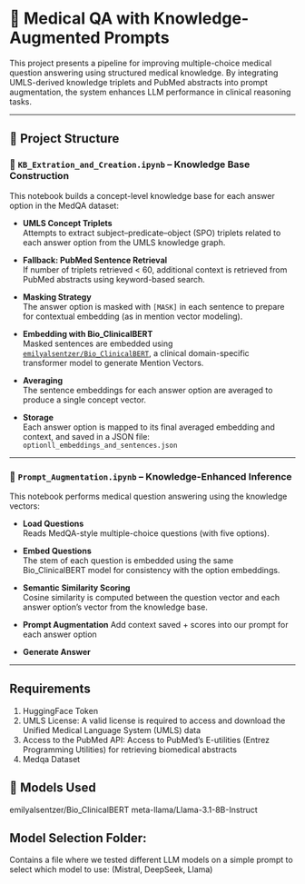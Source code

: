 # 🧠 Medical QA with Knowledge-Augmented Prompts

This project presents a pipeline for improving multiple-choice medical question answering using structured medical knowledge. By integrating UMLS-derived knowledge triplets and PubMed abstracts into prompt augmentation, the system enhances LLM performance in clinical reasoning tasks.

---

## 📁 Project Structure

### 📘 `KB_Extration_and_Creation.ipynb` – Knowledge Base Construction

This notebook builds a concept-level knowledge base for each answer option in the MedQA dataset:

- **UMLS Concept Triplets**  
  Attempts to extract subject–predicate–object (SPO) triplets related to each answer option from the UMLS knowledge graph.

- **Fallback: PubMed Sentence Retrieval**  
  If number of triplets retrieved < 60, additional context is retrieved from PubMed abstracts using keyword-based search.

- **Masking Strategy**  
  The answer option is masked with `[MASK]` in each sentence to prepare for contextual embedding (as in mention vector modeling).

- **Embedding with Bio_ClinicalBERT**  
  Masked sentences are embedded using [`emilyalsentzer/Bio_ClinicalBERT`](https://arxiv.org/abs/1904.03323), a clinical domain-specific transformer model to generate Mention Vectors.

- **Averaging**  
  The sentence embeddings for each answer option are averaged to produce a single concept vector.

- **Storage**  
  Each answer option is mapped to its final averaged embedding and context, and saved in a JSON file:  
  `optionll_embeddings_and_sentences.json`

---

### 📘 `Prompt_Augmentation.ipynb` – Knowledge-Enhanced Inference

This notebook performs medical question answering using the knowledge vectors:

- **Load Questions**  
  Reads MedQA-style multiple-choice questions (with five options).

- **Embed Questions**  
  The stem of each question is embedded using the same Bio_ClinicalBERT model for consistency with the option embeddings.

- **Semantic Similarity Scoring**  
  Cosine similarity is computed between the question vector and each answer option’s vector from the knowledge base.

- **Prompt Augmentation**
  Add context saved + scores into our prompt for each answer option

- **Generate Answer**
---

## Requirements
  1. HuggingFace Token
  2. UMLS License: A valid license is required to access and download the Unified Medical Language System (UMLS) data
  3. Access to the PubMed API: Access to PubMed’s E-utilities (Entrez Programming Utilities) for retrieving biomedical abstracts
  4. Medqa Dataset

## 🧪 Models Used
  emilyalsentzer/Bio_ClinicalBERT
  meta-llama/Llama-3.1-8B-Instruct

## Model Selection Folder:
  Contains a file where we tested different LLM models on a simple prompt to select which model to use: (Mistral, DeepSeek, Llama)
